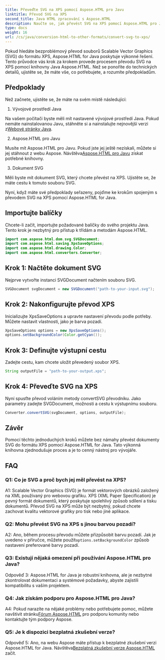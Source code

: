 ```yaml
---
title: Převeďte SVG na XPS pomocí Aspose.HTML pro Javu
linktitle: Převod SVG na XPS
second_title: Java HTML zpracování s Aspose.HTML
description: Naučte se, jak převést SVG na XPS pomocí Aspose.HTML pro Javu. Jednoduchý průvodce krok za krokem pro bezproblémové převody.
type: docs
weight: 16
url: /cs/java/conversion-html-to-other-formats/convert-svg-to-xps/
---
```


Pokud hledáte bezproblémový převod souborů Scalable Vector Graphics (SVG) do formátu XPS, Aspose.HTML for Java poskytuje výkonné řešení. Tento průvodce vás krok za krokem provede procesem převodu SVG na XPS pomocí knihovny Java Aspose.HTML. Než se ponoříte do technických detailů, ujistěte se, že máte vše, co potřebujete, a rozumíte předpokladům.

## Předpoklady

Než začnete, ujistěte se, že máte na svém místě následující:

1. Vývojové prostředí Java

 Na vašem počítači byste měli mít nastavené vývojové prostředí Java. Pokud nemáte nainstalovanou Javu, stáhněte si a nainstalujte nejnovější verzi z[Webové stránky Java](https://www.oracle.com/java/technologies/javase-downloads.html).

2. Aspose.HTML pro Javu

Musíte mít Aspose.HTML pro Javu. Pokud jste jej ještě nezískali, můžete si jej stáhnout z webu Aspose. Návštěva[Aspose.HTML pro Javu](https://releases.aspose.com/html/java/) získat potřebné knihovny.

3. Dokument SVG

Měli byste mít dokument SVG, který chcete převést na XPS. Ujistěte se, že máte cestu k tomuto souboru SVG.

Nyní, když máte své předpoklady seřazeny, pojďme ke krokům spojeným s převodem SVG na XPS pomocí Aspose.HTML for Java.

## Importujte balíčky

Chcete-li začít, importujte požadované balíčky do svého projektu Java. Tento krok je nezbytný pro přístup k třídám a metodám Aspose.HTML.

```java
import com.aspose.html.dom.svg.SVGDocument;
import com.aspose.html.saving.XpsSaveOptions;
import com.aspose.html.drawing.Color;
import com.aspose.html.converters.Converter;
```

## Krok 1: Načtěte dokument SVG

Nejprve vytvořte instanci SVGDocument načtením souboru SVG.

```java
SVGDocument svgDocument = new SVGDocument("path-to-your-input.svg");
```

## Krok 2: Nakonfigurujte převod XPS

Inicializujte XpsSaveOptions a upravte nastavení převodu podle potřeby. Můžete nastavit vlastnosti, jako je barva pozadí.

```java
XpsSaveOptions options = new XpsSaveOptions();
options.setBackgroundColor(Color.getCyan());
```

## Krok 3: Definujte výstupní cestu

Zadejte cestu, kam chcete uložit převedený soubor XPS.

```java
String outputFile = "path-to-your-output.xps";
```

## Krok 4: Převeďte SVG na XPS

Nyní spusťte převod voláním metody convertSVG převodníku. Jako parametry zadejte SVGDocument, možnosti a cestu k výstupnímu souboru.

```java
Converter.convertSVG(svgDocument, options, outputFile);
```

## Závěr

Pomocí těchto jednoduchých kroků můžete bez námahy převést dokumenty SVG do formátu XPS pomocí Aspose.HTML for Java. Tato výkonná knihovna zjednodušuje proces a je to cenný nástroj pro vývojáře.

## FAQ

### Q1: Co je SVG a proč bych jej měl převést na XPS?

A1: Scalable Vector Graphics (SVG) je formát vektorových obrázků založený na XML používaný pro webovou grafiku. XPS (XML Paper Specification) je pevný formát dokumentů, který poskytuje spolehlivý způsob sdílení a tisku dokumentů. Převod SVG na XPS může být nezbytný, pokud chcete zachovat kvalitu vektorové grafiky pro tisk nebo jiné aplikace.

### Q2: Mohu převést SVG na XPS s jinou barvou pozadí?

 A2: Ano, během procesu převodu můžete přizpůsobit barvu pozadí. Jak je uvedeno v příručce, můžete použít`options.setBackgroundColor` způsob nastavení preferované barvy pozadí.

### Q3: Existují nějaká omezení při používání Aspose.HTML pro Java?

Odpověď 3: Aspose.HTML for Java je robustní knihovna, ale je nezbytné zkontrolovat dokumentaci a systémové požadavky, abyste zajistili kompatibilitu s vaším projektem.

### Q4: Jak získám podporu pro Aspose.HTML pro Java?

 A4: Pokud narazíte na nějaké problémy nebo potřebujete pomoc, můžete navštívit stránku[Fórum Aspose.HTML](https://forum.aspose.com/) pro podporu komunity nebo kontaktujte tým podpory Aspose.

### Q5: Je k dispozici bezplatná zkušební verze?

 Odpověď 5: Ano, na webu Aspose máte přístup k bezplatné zkušební verzi Aspose.HTML for Java. Návštěva[Bezplatná zkušební verze Aspose.HTML](https://releases.aspose.com/) začít.